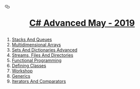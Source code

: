 <h1><a id="user-content--programming-fundamentals---january-2017" class="anchor" aria-hidden="true" href="#-programming-fundamentals---january-2017"><svg class="octicon octicon-link" viewBox="0 0 16 16" version="1.1" width="16" height="16" aria-hidden="true"><path fill-rule="evenodd" d="M4 9h1v1H4c-1.5 0-3-1.69-3-3.5S2.55 3 4 3h4c1.45 0 3 1.69 3 3.5 0 1.41-.91 2.72-2 3.25V8.59c.58-.45 1-1.27 1-2.09C10 5.22 8.98 4 8 4H4c-.98 0-2 1.22-2 2.5S3 9 4 9zm9-3h-1v1h1c1 0 2 1.22 2 2.5S13.98 12 13 12H9c-.98 0-2-1.22-2-2.5 0-.83.42-1.64 1-2.09V6.25c-1.09.53-2 1.84-2 3.25C6 11.31 7.55 13 9 13h4c1.45 0 3-1.69 3-3.5S14.5 6 13 6z"></path></svg></a><a href="https://softuni.bg/trainings/1361/csharp-advanced-may-2016/internal#lesson-3245" rel="nofollow"><p align="center"> C# Advanced May - 2019</p><p></p></a></h1>

<ol>
<li><a href="https://github.com/grekssi/Softuni-Software-Engireering/tree/master/C%23%20Advanced/01.%20Stacks%20And%20Queues"> Stacks And Queues </a></li>

<li><a href="https://github.com/grekssi/Softuni-Software-Engireering/tree/master/C%23%20Advanced/02.%20Multidimensional%20Arrays"> Multidimensional Arrays </a></li>

<li><a href="https://github.com/grekssi/Softuni-Software-Engireering/tree/master/C%23%20Advanced/03.%20Sets%20And%20Dictionaries%20Advanced"> Sets And Dictionaries Advanced </a></li>

<li><a href="https://github.com/grekssi/Softuni-Software-Engireering/tree/master/C%23%20Advanced/04.%20Streams%2C%20Files%20And%20Directories"> Streams, Files And Directories </a></li>

<li><a href="https://github.com/grekssi/Softuni-Software-Engireering/tree/master/C%23%20Advanced/05.%20Functional%20Programming"> Functional Programming </a></li>

<li><a href="https://github.com/grekssi/Softuni-Software-Engireering/tree/master/C%23%20Advanced/06.%20Defining%20Classes"> Defining Classes </a></li>

<li><a href="https://github.com/grekssi/Softuni-Software-Engireering/tree/master/C%23%20Advanced/07.%20Workshop"> Workshop </a></li>

<li><a href="https://github.com/grekssi/Softuni-Software-Engireering/tree/master/C%23%20Advanced/08.%20Generics"> Generics </a></li>

<li><a href="https://github.com/grekssi/Softuni-Software-Engireering/tree/master/C%23%20Advanced/09.%20Iterators%20And%20Comparators"> Iterators And Comparators </a></li>

